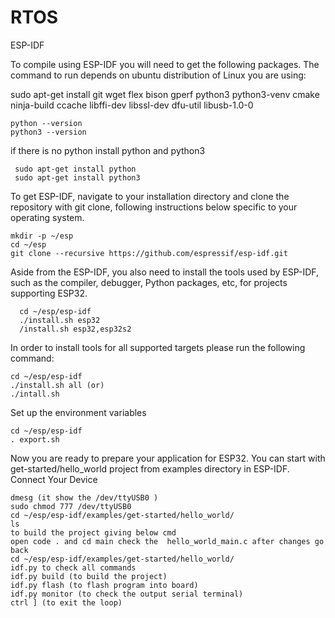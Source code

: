# RTOS
ESP-IDF

To compile using ESP-IDF you will need to get the following packages. The command to run depends on ubuntu distribution of Linux you are using:

sudo apt-get install git wget flex bison gperf python3 python3-venv cmake ninja-build ccache libffi-dev libssl-dev dfu-util libusb-1.0-0
````
python --version
python3 --version

````

if there is no python install python and python3
````
 sudo apt-get install python
 sudo apt-get install python3
 ````
 
 To get ESP-IDF, navigate to your installation directory and clone the repository with git clone, following instructions below specific to your operating system.
 ````
 mkdir -p ~/esp
 cd ~/esp
 git clone --recursive https://github.com/espressif/esp-idf.git
 ````

Aside from the ESP-IDF, you also need to install the tools used by ESP-IDF, such as the compiler, debugger, Python packages, etc, for projects supporting ESP32.
````
  cd ~/esp/esp-idf
  ./install.sh esp32
  /install.sh esp32,esp32s2
  ````

In order to install tools for all supported targets please run the following command:
````
cd ~/esp/esp-idf
./install.sh all (or)
./intall.sh 
````
Set up the environment variables

````
cd ~/esp/esp-idf
. export.sh
`````
Now you are ready to prepare your application for ESP32. You can start with get-started/hello_world project from examples directory in ESP-IDF.
Connect Your Device
```
dmesg (it show the /dev/ttyUSB0 )
sudo chmod 777 /dev/ttyUSB0 
cd ~/esp/esp-idf/examples/get-started/hello_world/
ls
to build the project giving below cmd
open code . and cd main check the  hello_world_main.c after changes go back
cd ~/esp/esp-idf/examples/get-started/hello_world/
idf.py to check all commands
idf.py build (to build the project)
idf.py flash (to flash program into board)
idf.py monitor (to check the output serial terminal)
ctrl ] (to exit the loop)

````
